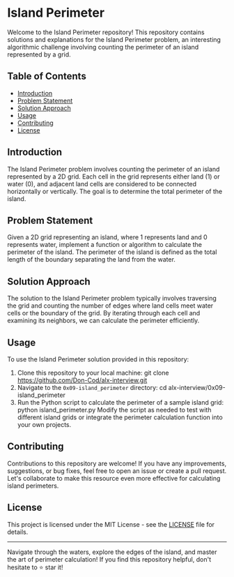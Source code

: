 # Island Perimeter

Welcome to the Island Perimeter repository! This repository contains solutions and explanations for the Island Perimeter problem, an interesting algorithmic challenge involving counting the perimeter of an island represented by a grid.

## Table of Contents
- [Introduction](#introduction)
- [Problem Statement](#problem-statement)
- [Solution Approach](#solution-approach)
- [Usage](#usage)
- [Contributing](#contributing)
- [License](#license)

## Introduction
The Island Perimeter problem involves counting the perimeter of an island represented by a 2D grid. Each cell in the grid represents either land (1) or water (0), and adjacent land cells are considered to be connected horizontally or vertically. The goal is to determine the total perimeter of the island.

## Problem Statement
Given a 2D grid representing an island, where 1 represents land and 0 represents water, implement a function or algorithm to calculate the perimeter of the island. The perimeter of the island is defined as the total length of the boundary separating the land from the water.

## Solution Approach
The solution to the Island Perimeter problem typically involves traversing the grid and counting the number of edges where land cells meet water cells or the boundary of the grid. By iterating through each cell and examining its neighbors, we can calculate the perimeter efficiently.

## Usage
To use the Island Perimeter solution provided in this repository:
1. Clone this repository to your local machine:
	git clone https://github.com/Don-Cod/alx-interview.git
2. Navigate to the `0x09-island_perimeter` directory:
	cd alx-interview/0x09-island_perimeter
3. Run the Python script to calculate the perimeter of a sample island grid:
	python island_perimeter.py
Modify the script as needed to test with different island grids or integrate the perimeter calculation function into your own projects.

## Contributing
Contributions to this repository are welcome! If you have any improvements, suggestions, or bug fixes, feel free to open an issue or create a pull request. Let's collaborate to make this resource even more effective for calculating island perimeters.

## License
This project is licensed under the MIT License - see the [LICENSE](LICENSE) file for details.

---

Navigate through the waters, explore the edges of the island, and master the art of perimeter calculation! If you find this repository helpful, don't hesitate to ⭐️ star it!

